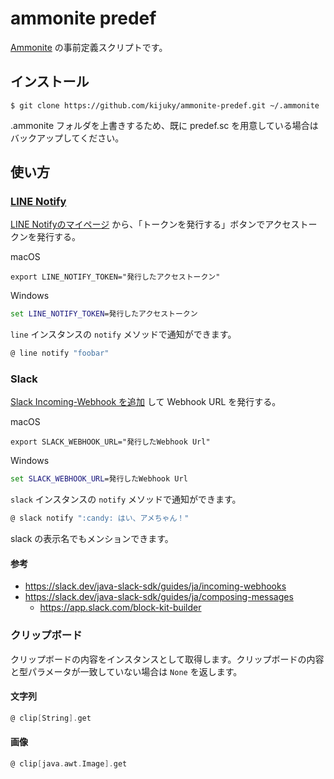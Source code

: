 # ammonite predef

[Ammonite](https://ammonite.io/) の事前定義スクリプトです。

## インストール

```shell
$ git clone https://github.com/kijuky/ammonite-predef.git ~/.ammonite
```

.ammonite フォルダを上書きするため、既に predef.sc を用意している場合はバックアップしてください。

## 使い方

### [LINE Notify](https://engineering.linecorp.com/ja/blog/using-line-notify-to-send-messages-to-line-from-the-command-line/)

[LINE Notifyのマイページ](https://notify-bot.line.me/my/) から、「トークンを発行する」ボタンでアクセストークンを発行する。

macOS

```shell
export LINE_NOTIFY_TOKEN="発行したアクセストークン"
```

Windows

```bat
set LINE_NOTIFY_TOKEN=発行したアクセストークン
```

`line` インスタンスの `notify` メソッドで通知ができます。

```scala
@ line notify "foobar"
```

### Slack

[Slack Incoming-Webhook を追加](https://slack.com/intl/ja-jp/help/articles/115005265063) して Webhook URL を発行する。

macOS

```shell
export SLACK_WEBHOOK_URL="発行したWebhook Url"
```

Windows

```bat
set SLACK_WEBHOOK_URL=発行したWebhook Url
```

`slack` インスタンスの `notify` メソッドで通知ができます。

```scala
@ slack notify ":candy: はい、アメちゃん！"
```

slack の表示名でもメンションできます。

#### 参考

- https://slack.dev/java-slack-sdk/guides/ja/incoming-webhooks
- https://slack.dev/java-slack-sdk/guides/ja/composing-messages
  - https://app.slack.com/block-kit-builder


### クリップボード

クリップボードの内容をインスタンスとして取得します。クリップボードの内容と型パラメータが一致していない場合は `None` を返します。

#### 文字列

```scala
@ clip[String].get
```

#### 画像

```scala
@ clip[java.awt.Image].get
```
